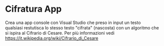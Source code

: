 # Cifratura App

Crea una app console con Visual Studio che preso in input un testo qualsiasi restutisca lo stesso testo "cifrata" (nascosta) con un algoritmo che si ispira al Cifrario di Cesare. Per più informazioni vedi https://it.wikipedia.org/wiki/Cifrario_di_Cesare
